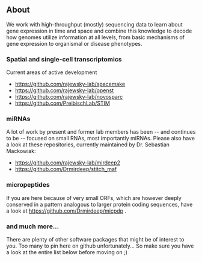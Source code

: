 ## About

We work with high-throughput (mostly) sequencing data to learn about gene expression in time and space and combine this knowledge to decode how genomes 
utilize information at all levels, from basic mechanisms of gene expression to organismal or disease phenotypes.

### Spatial and single-cell transcriptomics

Current areas of active development

 - https://github.com/rajewsky-lab/spacemake
 - https://github.com/rajewsky-lab/openst
 - https://github.com/rajewsky-lab/novosparc
 - https://github.com/PreibischLab/STIM

### miRNAs

A lot of work by present and former lab members has been -- and continues to be -- focused on small RNAs, most importantly miRNAs.
Please also have a look at these repositories, currently maintained by Dr. Sebastian Mackowiak:

 - https://github.com/rajewsky-lab/mirdeep2
 - https://github.com/Drmirdeep/stitch_maf
 
### micropeptides

If you are here because of very small ORFs, which are however deeply conserved in a pattern analogous to larger protein coding sequences,
have a look at https://github.com/Drmirdeep/micpdp .

### and much more...

There are plenty of other software packages that might be of interest to you. Too many to pin here on github unfortunately... 
So make sure you have a look at the entire list below before moving on ;)

